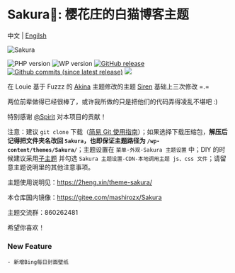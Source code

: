 ﻿Sakura🌸: 樱花庄的白猫博客主题
===

中文 | [Engilsh](README-en.md)

![Sakura](https://view.moezx.cc/images/2018/05/26/sakura.png)

![PHP version](https://shader.2heng.xin/badge/PHP-7.1+-4F5B93.svg?style=flat-square&logo=php)
![WP version](https://shader.2heng.xin/badge/WordPress-5.3-0073aa.svg?style=flat-square&logo=wordpress)
[![GitHub release](https://img.shields.io/github/v/release/mashirozx/Sakura.svg?style=flat-square&logo=github)](https://github.com/mashirozx/Sakura/releases/latest)
[![Github commits (since latest release)](https://img.shields.io/github/commits-since/mashirozx/Sakura/latest/dev.svg?style=flat-square&logo=git&color=important)](https://github.com/mashirozx/Sakura/commits/dev)
[![](https://data.jsdelivr.com/v1/package/gh/moezx/cdn/badge)](https://www.jsdelivr.com/package/gh/moezx/cdn)

在 Louie 基于 Fuzzz 的 [Akina](http://www.akina.pw/themeakina) 主题修改的主题 [Siren](https://github.com/louie-senpai/Siren) 基础上三次修改 =.=

两位前辈做得已经很棒了，或许我所做的只是把他们的代码弄得凌乱不堪吧 :)

特别感谢 [@Spirit](https://github.com/spirit1431007) 对本项目的贡献！

注意：建议 `git clone` 下载（[简易 Git 使用指南](https://github.com/mashirozx/Sakura/wiki/Git-%E4%B8%8B%E8%BD%BD%E3%80%81%E6%9B%B4%E6%96%B0%E6%8C%87%E5%8D%97)）；如果选择下载压缩包，**解压后记得把文件夹名改回 `Sakura`，也即保证主题路径为 `/wp-content/themes/Sakura/`**；主题设置在 `菜单-外观-Sakura 主题设置` 中；DIY 的时候建议采用[子主题](https://github.com/mashirozx/Sakura/tree/child) 并勾选 `Sakura 主题设置-CDN-本地调用主题 js、css 文件`；请留意主题说明里的其他注意事项。

主题使用说明见：<https://2heng.xin/theme-sakura/>

本仓库国内镜像：<https://gitee.com/mashirozx/Sakura>

主题交流群：860262481

希望你喜欢！

### New Feature
    - 新增Bing每日封面壁纸

